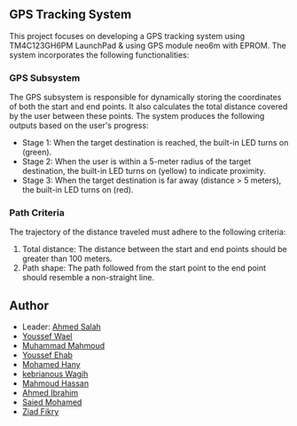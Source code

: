 ## GPS Tracking System

This project focuses on developing a GPS tracking system using TM4C123GH6PM LaunchPad & using GPS module neo6m with EPROM. The system incorporates the following functionalities:

### GPS Subsystem
The GPS subsystem is responsible for dynamically storing the coordinates of both the start and end points. It also calculates the total distance covered by the user between these points. The system produces the following outputs based on the user's progress:

- Stage 1: When the target destination is reached, the built-in LED turns on (green).
- Stage 2: When the user is within a 5-meter radius of the target destination, the built-in LED turns on (yellow) to indicate proximity.
- Stage 3: When the target destination is far away (distance > 5 meters), the built-in LED turns on (red).

### Path Criteria
The trajectory of the distance traveled must adhere to the following criteria:

1. Total distance: The distance between the start and end points should be greater than 100 meters.
2. Path shape: The path followed from the start point to the end point should resemble a non-straight line.

## Author
- Leader: [Ahmed Salah](https://github.com/Ahmed-Salah-312)
- [Youssef Wael](https://github.com/youssefashmawy)
- [Muhammad Mahmoud](https://github.com/skipcl4ss)
- [Youssef Ehab](https://github.com/Youssef231001)
- [Mohamed Hany](https://github.com/Mohamed-Hany-123)
- [kebrianous Wagih](https://github.com/kebrianous-wagih)
- [Mahmoud Hassan](https://github.com/MahmoudHassan72)
- [Ahmed Ibrahim](https://github.com/ahmeedibrahim)
- [Saied Mohamed](https://github.com/Saa3ed)
- [Ziad Fikry](https://github.com/ZiadFikry)
